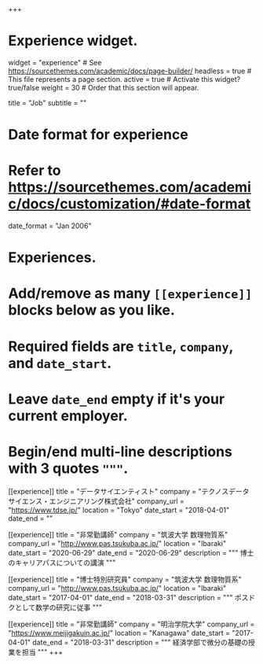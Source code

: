 +++
# Experience widget.
widget = "experience"  # See https://sourcethemes.com/academic/docs/page-builder/
headless = true  # This file represents a page section.
active = true  # Activate this widget? true/false
weight = 30  # Order that this section will appear.

title = "Job"
subtitle = ""

# Date format for experience
#   Refer to https://sourcethemes.com/academic/docs/customization/#date-format
date_format = "Jan 2006"

# Experiences.
#   Add/remove as many `[[experience]]` blocks below as you like.
#   Required fields are `title`, `company`, and `date_start`.
#   Leave `date_end` empty if it's your current employer.
#   Begin/end multi-line descriptions with 3 quotes `"""`.
[[experience]]
  title = "データサイエンティスト"
  company = "テクノスデータサイエンス・エンジニアリング株式会社"
  company_url = "https://www.tdse.jp/"
  location = "Tokyo"
  date_start = "2018-04-01"
  date_end = ""

[[experience]]
  title = "非常勤講師"
  company = "筑波大学 数理物質系"
  company_url = "http://www.pas.tsukuba.ac.jp/"
  location = "Ibaraki"
  date_start = "2020-06-29"
  date_end = "2020-06-29"
  description = """
  博士のキャリアパスについての講演
  """

[[experience]]
  title = "博士特別研究員"
  company = "筑波大学 数理物質系"
  company_url = "http://www.pas.tsukuba.ac.jp/"
  location = "Ibaraki"
  date_start = "2017-04-01"
  date_end = "2018-03-31"
  description = """
  ポスドクとして数学の研究に従事
  """

[[experience]]
  title = "非常勤講師"
  company = "明治学院大学"
  company_url = "https://www.meijigakuin.ac.jp/"
  location = "Kanagawa"
  date_start = "2017-04-01"
  date_end = "2018-03-31"
  description = """
  経済学部で微分の基礎の授業を担当
  """
+++
